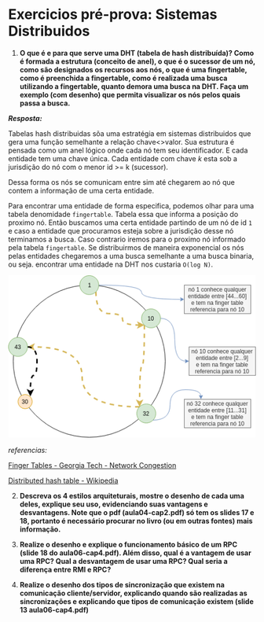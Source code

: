 # Exercicios pré-prova: Sistemas Distribuidos

1. __O que é e para que serve uma DHT (tabela de hash distribuída)? Como é formada a estrutura (conceito de anel), o que é o sucessor de um nó, como são designados os recursos aos nós, o que é uma fingertable, como é preenchida a fingertable, como é realizada uma busca utilizando a fingertable, quanto demora uma busca na DHT. Faça um exemplo (com desenho) que permita visualizar os nós pelos quais passa a busca.__

__*Resposta:*__ 

Tabelas hash distribuidas sõa uma estratégia em sistemas distribuidos que gera uma função semelhante a relação chave<>valor. Sua estrutura é pensada como um anel lógico onde cada nó tem seu identificador. E cada entidade tem uma chave única. Cada entidade com chave _k_ esta sob a jurisdição do nó com o menor id >= k (sucessor).

Dessa forma os nós se comunicam entre sim até chegarem ao nó que contem a informação de uma certa entidade.

Para encontrar uma entidade de forma especifica, podemos olhar para uma tabela denomidade ```fingertable```. Tabela essa que informa a posição do proximo nó. Então buscamos uma certa entidade partindo de um nó de id ```1``` e caso a entidade que procuramos esteja sobre a jurisdição desse nó terminamos a busca. Caso contrario iremos para o proximo nó informado pela tabela ```fingertable```. Se distribuirmos de maneira exponencial os nós pelas entidades chegaremos a uma busca semelhante a uma busca binaria, ou seja. encontrar uma entidade na DHT nos custaria ```O(log N)```.

![](dht.png)

_referencias:_

[Finger Tables - Georgia Tech - Network Congestion](https://www.youtube.com/watch?v=GOOXa2GkPws)

[Distributed hash table - Wikipedia](https://en.wikipedia.org/wiki/Distributed_hash_table)

2. __Descreva os 4 estilos arquiteturais, mostre o desenho de cada uma deles, explique seu uso, evidenciando suas vantagens e desvantagens. Note que o pdf (aula04-cap2.pdf) só tem os slides 17 e 18, portanto é necessário procurar no livro (ou em outras fontes) mais informação.__




3. __Realize o desenho e explique o funcionamento básico de um RPC (slide 18 do aula06-cap4.pdf). Além disso, qual é a vantagem de usar uma RPC? Qual a desvantagem de usar uma RPC? Qual seria a diferença entre RMI e RPC?__




4. __Realize o desenho dos tipos de sincronização que existem na comunicação cliente/servidor, explicando quando são realizadas as sincronizações e explicando que tipos de comunicação existem (slide 13 aula06-cap4.pdf)__
